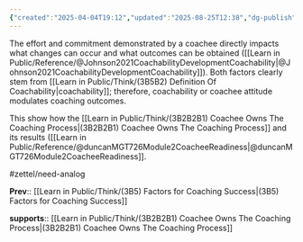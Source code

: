 ```yaml
---
{"created":"2025-04-04T19:12","updated":"2025-08-25T12:38","dg-publish":true,"dg-permalink":"think/3b5b","dg-path":"Think/(3B5B) Coachee Attitude Modulates Coaching Efficacy.md","permalink":"/think/3b5b/","dgPassFrontmatter":true,"noteIcon":"1"}
---
```


The effort and commitment demonstrated by a coachee directly impacts what changes can occur and what outcomes can be obtained ([[Learn in Public/Reference/@Johnson2021CoachabilityDevelopmentCoachability\|@Johnson2021CoachabilityDevelopmentCoachability]]). Both factors clearly stem from [[Learn in Public/Think/(3B5B2) Definition Of Coachability\|coachability]]; therefore, coachability or coachee attitude modulates coaching outcomes. 

This show how the [[Learn in Public/Think/(3B2B2B1) Coachee Owns The Coaching Process\|(3B2B2B1) Coachee Owns The Coaching Process]] and its results ([[Learn in Public/Reference/@duncanMGT726Module2CoacheeReadiness\|@duncanMGT726Module2CoacheeReadiness]]. 

#zettel/need-analog 

**Prev**:: [[Learn in Public/Think/(3B5) Factors for Coaching Success\|(3B5) Factors for Coaching Success]]

**supports**:: [[Learn in Public/Think/(3B2B2B1) Coachee Owns The Coaching Process\|(3B2B2B1) Coachee Owns The Coaching Process]]

